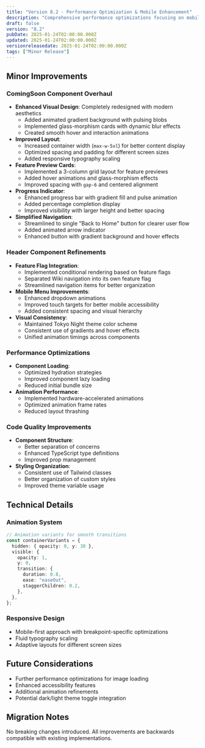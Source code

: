 ```yaml
---
title: "Version 8.2 - Performance Optimization & Mobile Enhancement"
description: "Comprehensive performance optimizations focusing on mobile performance, build improvements, and deployment enhancements"
draft: false
version: "8.2"
pubDate: 2025-01-24T02:00:00.000Z
updated: 2025-01-24T02:00:00.000Z
versionreleasedate: 2025-01-24T02:00:00.000Z
tags: ["Minor Release"]
---
```


## Minor Improvements

### ComingSoon Component Overhaul

- **Enhanced Visual Design**: Completely redesigned with modern aesthetics
  - Added animated gradient background with pulsing blobs
  - Implemented glass-morphism cards with dynamic blur effects
  - Created smooth hover and interaction animations
- **Improved Layout**:
  - Increased container width (`max-w-5xl`) for better content display
  - Optimized spacing and padding for different screen sizes
  - Added responsive typography scaling
- **Feature Preview Cards**:
  - Implemented a 3-column grid layout for feature previews
  - Added hover animations and glass-morphism effects
  - Improved spacing with `gap-6` and centered alignment
- **Progress Indicator**:
  - Enhanced progress bar with gradient fill and pulse animation
  - Added percentage completion display
  - Improved visibility with larger height and better spacing
- **Simplified Navigation**:
  - Streamlined to single "Back to Home" button for clearer user flow
  - Added animated arrow indicator
  - Enhanced button with gradient background and hover effects

### Header Component Refinements

- **Feature Flag Integration**:
  - Implemented conditional rendering based on feature flags
  - Separated Wiki navigation into its own feature flag
  - Streamlined navigation items for better organization
- **Mobile Menu Improvements**:
  - Enhanced dropdown animations
  - Improved touch targets for better mobile accessibility
  - Added consistent spacing and visual hierarchy
- **Visual Consistency**:
  - Maintained Tokyo Night theme color scheme
  - Consistent use of gradients and hover effects
  - Unified animation timings across components

### Performance Optimizations

- **Component Loading**:
  - Optimized hydration strategies
  - Improved component lazy loading
  - Reduced initial bundle size
- **Animation Performance**:
  - Implemented hardware-accelerated animations
  - Optimized animation frame rates
  - Reduced layout thrashing

### Code Quality Improvements

- **Component Structure**:
  - Better separation of concerns
  - Enhanced TypeScript type definitions
  - Improved prop management
- **Styling Organization**:
  - Consistent use of Tailwind classes
  - Better organization of custom styles
  - Improved theme variable usage

## Technical Details

### Animation System

```typescript
// Animation variants for smooth transitions
const containerVariants = {
  hidden: { opacity: 0, y: 30 },
  visible: {
    opacity: 1,
    y: 0,
    transition: {
      duration: 0.8,
      ease: "easeOut",
      staggerChildren: 0.2,
    },
  },
};
```

### Responsive Design

- Mobile-first approach with breakpoint-specific optimizations
- Fluid typography scaling
- Adaptive layouts for different screen sizes

## Future Considerations

- Further performance optimizations for image loading
- Enhanced accessibility features
- Additional animation refinements
- Potential dark/light theme toggle integration

## Migration Notes

No breaking changes introduced. All improvements are backwards compatible with existing implementations.
